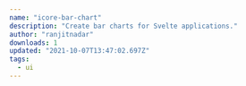 ```yaml
---
name: "icore-bar-chart"
description: "Create bar charts for Svelte applications."
author: "ranjitnadar"
downloads: 1
updated: "2021-10-07T13:47:02.697Z"
tags: 
  - ui
---
```

